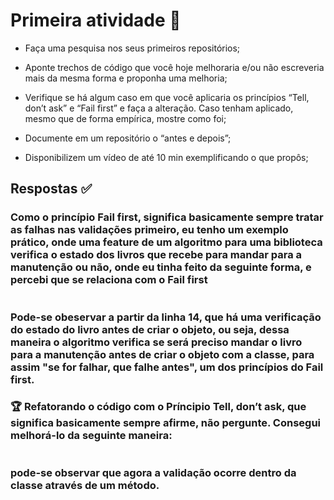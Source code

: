 # Primeira atividade 🎯 
* Faça uma pesquisa nos seus primeiros repositórios;

* Aponte trechos de código que você hoje melhoraria e/ou não escreveria mais da mesma forma e proponha uma melhoria;

* Verifique se há algum caso em que você aplicaria os princípios “Tell, don’t ask” e “Fail first” e faça a alteração. Caso tenham aplicado, mesmo que de forma empírica, mostre como foi;


* Documente em um repositório o “antes e depois”;


* Disponibilizem um vídeo de até 10 min exemplificando o que propôs;

## Respostas ✅
### Como o princípio Fail first, significa basicamente sempre tratar as falhas nas validações primeiro, eu tenho um exemplo prático, onde uma feature de  um algoritmo para uma biblioteca verifica o estado dos livros que recebe para mandar para a manutenção ou não, onde eu tinha feito da seguinte forma, e percebi que se relaciona com o Fail first
<img src="">

### Pode-se obeservar a partir da linha 14, que há uma verificação do estado do livro antes de criar o objeto, ou seja, dessa maneira o algoritmo verifica se será preciso mandar o livro para a manutenção antes de criar o objeto com a classe, para assim "se for falhar, que falhe antes", um dos princípios do  Fail first.

### 🏆 Refatorando o código com o Príncipio Tell, don’t ask, que significa basicamente sempre afirme, não pergunte. Consegui melhorá-lo da seguinte maneira:
<img src="">

### pode-se observar que agora a validação ocorre dentro da classe através de um método.

